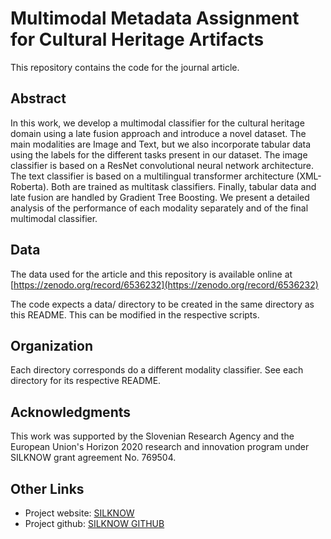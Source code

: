 # Multimodal Metadata Assignment for Cultural Heritage Artifacts
This repository contains the code for the journal article.

## Abstract
In this work, we develop a multimodal classifier for the cultural heritage domain using a late fusion approach and introduce a novel dataset. The main modalities are Image and Text, but we also incorporate tabular data using the labels for the different tasks present in our dataset. The image classifier is based on a ResNet convolutional neural network architecture. The text classifier is based on a multilingual transformer architecture (XML-Roberta). Both are trained as multitask classifiers. Finally, tabular data and late fusion are handled by Gradient Tree Boosting. We present a detailed analysis of the performance of each modality separately and of the final multimodal classifier.

## Data
The data used for the article and this repository is available online at [https://zenodo.org/record/6536232](https://zenodo.org/record/6536232)

The code expects a data/ directory to be created in the same directory as this
README. This can be modified in the respective scripts.

## Organization
Each directory corresponds do a different modality classifier. See each
directory for its respective README.

## Acknowledgments
This work was supported by the Slovenian Research Agency and the European Union's Horizon 2020 research and innovation program under SILKNOW grant agreement No. 769504.


## Other Links

* Project website: [SILKNOW](https://silknow.eu)
* Project github: [SILKNOW GITHUB](https://github.com/silknow)
